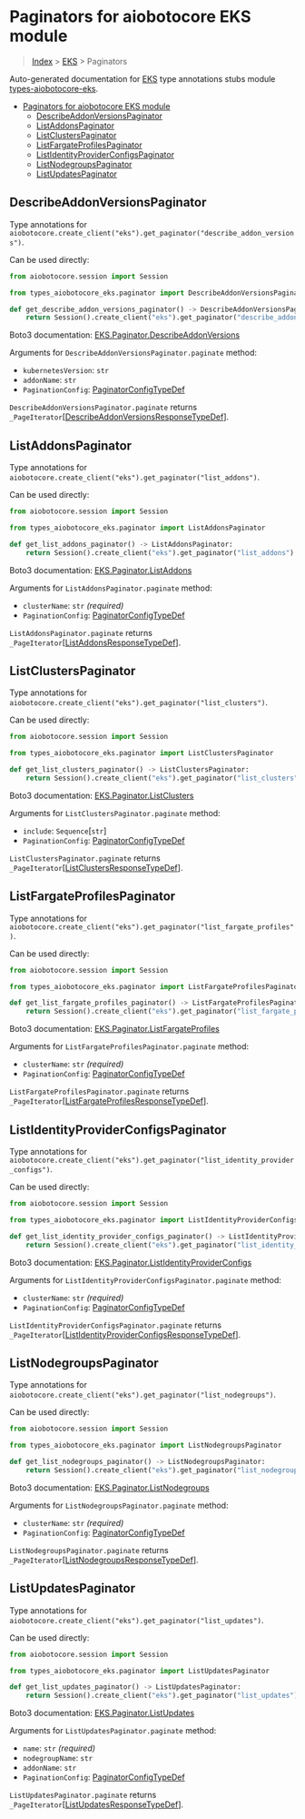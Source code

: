 <a id="paginators-for-aiobotocore-eks-module"></a>

# Paginators for aiobotocore EKS module

> [Index](..) > [EKS](.) > Paginators

Auto-generated documentation for
[EKS](https://boto3.amazonaws.com/v1/documentation/api/latest/reference/services/eks.html#EKS)
type annotations stubs module
[types-aiobotocore-eks](https://pypi.org/project/types-aiobotocore-eks/).

- [Paginators for aiobotocore EKS module](#paginators-for-aiobotocore-eks-module)
  - [DescribeAddonVersionsPaginator](#describeaddonversionspaginator)
  - [ListAddonsPaginator](#listaddonspaginator)
  - [ListClustersPaginator](#listclusterspaginator)
  - [ListFargateProfilesPaginator](#listfargateprofilespaginator)
  - [ListIdentityProviderConfigsPaginator](#listidentityproviderconfigspaginator)
  - [ListNodegroupsPaginator](#listnodegroupspaginator)
  - [ListUpdatesPaginator](#listupdatespaginator)

<a id="describeaddonversionspaginator"></a>

## DescribeAddonVersionsPaginator

Type annotations for
`aiobotocore.create_client("eks").get_paginator("describe_addon_versions")`.

Can be used directly:

```python
from aiobotocore.session import Session

from types_aiobotocore_eks.paginator import DescribeAddonVersionsPaginator

def get_describe_addon_versions_paginator() -> DescribeAddonVersionsPaginator:
    return Session().create_client("eks").get_paginator("describe_addon_versions")
```

Boto3 documentation:
[EKS.Paginator.DescribeAddonVersions](https://boto3.amazonaws.com/v1/documentation/api/latest/reference/services/eks.html#EKS.Paginator.DescribeAddonVersions)

Arguments for `DescribeAddonVersionsPaginator.paginate` method:

- `kubernetesVersion`: `str`
- `addonName`: `str`
- `PaginationConfig`:
  [PaginatorConfigTypeDef](./type_defs.md#paginatorconfigtypedef)

`DescribeAddonVersionsPaginator.paginate` returns
`_PageIterator`\[[DescribeAddonVersionsResponseTypeDef](./type_defs.md#describeaddonversionsresponsetypedef)\].

<a id="listaddonspaginator"></a>

## ListAddonsPaginator

Type annotations for
`aiobotocore.create_client("eks").get_paginator("list_addons")`.

Can be used directly:

```python
from aiobotocore.session import Session

from types_aiobotocore_eks.paginator import ListAddonsPaginator

def get_list_addons_paginator() -> ListAddonsPaginator:
    return Session().create_client("eks").get_paginator("list_addons")
```

Boto3 documentation:
[EKS.Paginator.ListAddons](https://boto3.amazonaws.com/v1/documentation/api/latest/reference/services/eks.html#EKS.Paginator.ListAddons)

Arguments for `ListAddonsPaginator.paginate` method:

- `clusterName`: `str` *(required)*
- `PaginationConfig`:
  [PaginatorConfigTypeDef](./type_defs.md#paginatorconfigtypedef)

`ListAddonsPaginator.paginate` returns
`_PageIterator`\[[ListAddonsResponseTypeDef](./type_defs.md#listaddonsresponsetypedef)\].

<a id="listclusterspaginator"></a>

## ListClustersPaginator

Type annotations for
`aiobotocore.create_client("eks").get_paginator("list_clusters")`.

Can be used directly:

```python
from aiobotocore.session import Session

from types_aiobotocore_eks.paginator import ListClustersPaginator

def get_list_clusters_paginator() -> ListClustersPaginator:
    return Session().create_client("eks").get_paginator("list_clusters")
```

Boto3 documentation:
[EKS.Paginator.ListClusters](https://boto3.amazonaws.com/v1/documentation/api/latest/reference/services/eks.html#EKS.Paginator.ListClusters)

Arguments for `ListClustersPaginator.paginate` method:

- `include`: `Sequence`\[`str`\]
- `PaginationConfig`:
  [PaginatorConfigTypeDef](./type_defs.md#paginatorconfigtypedef)

`ListClustersPaginator.paginate` returns
`_PageIterator`\[[ListClustersResponseTypeDef](./type_defs.md#listclustersresponsetypedef)\].

<a id="listfargateprofilespaginator"></a>

## ListFargateProfilesPaginator

Type annotations for
`aiobotocore.create_client("eks").get_paginator("list_fargate_profiles")`.

Can be used directly:

```python
from aiobotocore.session import Session

from types_aiobotocore_eks.paginator import ListFargateProfilesPaginator

def get_list_fargate_profiles_paginator() -> ListFargateProfilesPaginator:
    return Session().create_client("eks").get_paginator("list_fargate_profiles")
```

Boto3 documentation:
[EKS.Paginator.ListFargateProfiles](https://boto3.amazonaws.com/v1/documentation/api/latest/reference/services/eks.html#EKS.Paginator.ListFargateProfiles)

Arguments for `ListFargateProfilesPaginator.paginate` method:

- `clusterName`: `str` *(required)*
- `PaginationConfig`:
  [PaginatorConfigTypeDef](./type_defs.md#paginatorconfigtypedef)

`ListFargateProfilesPaginator.paginate` returns
`_PageIterator`\[[ListFargateProfilesResponseTypeDef](./type_defs.md#listfargateprofilesresponsetypedef)\].

<a id="listidentityproviderconfigspaginator"></a>

## ListIdentityProviderConfigsPaginator

Type annotations for
`aiobotocore.create_client("eks").get_paginator("list_identity_provider_configs")`.

Can be used directly:

```python
from aiobotocore.session import Session

from types_aiobotocore_eks.paginator import ListIdentityProviderConfigsPaginator

def get_list_identity_provider_configs_paginator() -> ListIdentityProviderConfigsPaginator:
    return Session().create_client("eks").get_paginator("list_identity_provider_configs")
```

Boto3 documentation:
[EKS.Paginator.ListIdentityProviderConfigs](https://boto3.amazonaws.com/v1/documentation/api/latest/reference/services/eks.html#EKS.Paginator.ListIdentityProviderConfigs)

Arguments for `ListIdentityProviderConfigsPaginator.paginate` method:

- `clusterName`: `str` *(required)*
- `PaginationConfig`:
  [PaginatorConfigTypeDef](./type_defs.md#paginatorconfigtypedef)

`ListIdentityProviderConfigsPaginator.paginate` returns
`_PageIterator`\[[ListIdentityProviderConfigsResponseTypeDef](./type_defs.md#listidentityproviderconfigsresponsetypedef)\].

<a id="listnodegroupspaginator"></a>

## ListNodegroupsPaginator

Type annotations for
`aiobotocore.create_client("eks").get_paginator("list_nodegroups")`.

Can be used directly:

```python
from aiobotocore.session import Session

from types_aiobotocore_eks.paginator import ListNodegroupsPaginator

def get_list_nodegroups_paginator() -> ListNodegroupsPaginator:
    return Session().create_client("eks").get_paginator("list_nodegroups")
```

Boto3 documentation:
[EKS.Paginator.ListNodegroups](https://boto3.amazonaws.com/v1/documentation/api/latest/reference/services/eks.html#EKS.Paginator.ListNodegroups)

Arguments for `ListNodegroupsPaginator.paginate` method:

- `clusterName`: `str` *(required)*
- `PaginationConfig`:
  [PaginatorConfigTypeDef](./type_defs.md#paginatorconfigtypedef)

`ListNodegroupsPaginator.paginate` returns
`_PageIterator`\[[ListNodegroupsResponseTypeDef](./type_defs.md#listnodegroupsresponsetypedef)\].

<a id="listupdatespaginator"></a>

## ListUpdatesPaginator

Type annotations for
`aiobotocore.create_client("eks").get_paginator("list_updates")`.

Can be used directly:

```python
from aiobotocore.session import Session

from types_aiobotocore_eks.paginator import ListUpdatesPaginator

def get_list_updates_paginator() -> ListUpdatesPaginator:
    return Session().create_client("eks").get_paginator("list_updates")
```

Boto3 documentation:
[EKS.Paginator.ListUpdates](https://boto3.amazonaws.com/v1/documentation/api/latest/reference/services/eks.html#EKS.Paginator.ListUpdates)

Arguments for `ListUpdatesPaginator.paginate` method:

- `name`: `str` *(required)*
- `nodegroupName`: `str`
- `addonName`: `str`
- `PaginationConfig`:
  [PaginatorConfigTypeDef](./type_defs.md#paginatorconfigtypedef)

`ListUpdatesPaginator.paginate` returns
`_PageIterator`\[[ListUpdatesResponseTypeDef](./type_defs.md#listupdatesresponsetypedef)\].
